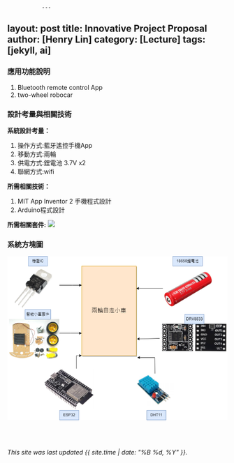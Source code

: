                ---
layout: post
title: Innovative Project Proposal
author: [Henry Lin]
category: [Lecture]
tags: [jekyll, ai]
---
### 應用功能說明
1. Bluetooth remote control App 
2. two-wheel robocar

### 設計考量與相關技術
**系統設計考量：**<br>
1. 操作方式:藍牙遙控手機App
2. 移動方式:兩輪 
3. 供電方式:鋰電池 3.7V x2
4. 聯網方式:wifi

**所需相關技術：**
1. MIT App Inventor 2 手機程式設計 
2. Arduino程式設計

**所需相關套件:**
![](https://image.ruten.com.tw/g2/8/d4/16/21440347657238_872.jpg)

### 系統方塊圖
![](https://github.com/Henry911222/MCU-project/blob/main/images/11.drawio.png?raw=true)

<br>
<br>

*This site was last updated {{ site.time | date: "%B %d, %Y" }}.*


